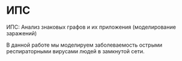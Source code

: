 # ИПС

ИПС: Анализ знаковых графов и их приложения (моделирование заражений)

В данной работе мы моделируем заболеваемость острыми респираторными вирусами людей в замкнутой сети. 
